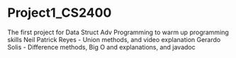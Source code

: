 # Project1_CS2400
The first project for Data Struct Adv Programming to warm up programming skills
Neil Patrick Reyes - Union methods, and video explanation
Gerardo Solis - Difference methods, Big O and explanations, and javadoc 
